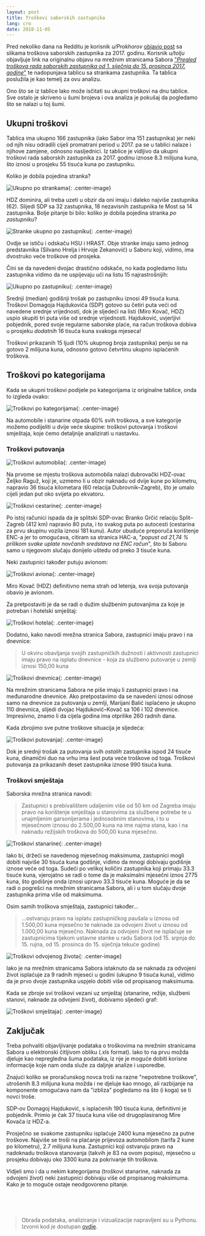 ```yaml
---
layout: post
title: Troškovi saborskih zastupnika
lang: cro
date: 2018-11-05
---
```



Pred nekoliko dana na Redditu je korisnik *u/Prokhorov* [objavio post](https://old.reddit.com/r/croatia/comments/9t8l8v/troškovi_zastupnika_9_saziva_sabora_11_do_15122017/) sa slikama troškova saborskih zastupnika za 2017. godinu.
Korisnik *u/tolju* objavljuje link na originalnu objavu na mrežnim stranicama Sabora ["*Pregled troškova rada saborskih zastupnika od 1. siječnja do 15. prosinca 2017. godine*"](http://www.sabor.hr/pregled-troskova-rada-saborskih-zastupnika-od-15-s) te nadopunjava tablicu sa strankama zastupnika.
Ta tablica poslužila je kao temelj za ovu analizu.

Ono što se iz tablice lako može isčitati su ukupni troškovi na dnu tablice.
Sve ostalo je skriveno u šumi brojeva i ova analiza je pokušaj da pogledamo što se nalazi u toj šumi.







## Ukupni troškovi

Tablica ima ukupno 166 zastupnika (iako Sabor ima 151 zastupnika) jer neki od njih nisu odradili cijeli promatrani period u 2017. pa se u tablici nalaze i njihove zamjene, odnosno nasljednici.
Iz tablice je vidljivo da ukupni troškovi rada saborskih zastupnika za 2017. godinu iznose 8.3 milijuna kuna, što iznosi u prosjeku 55 tisuća kuna po zastupniku.

Koliko je dobila pojedina stranka?

![Ukupno po strankama](/figures/sabor/01_ukupno_stranke.png){: .center-image}

HDZ dominira, ali treba uzeti u obzir da oni imaju i daleko najviše zastupnika (62).
Slijedi SDP sa 32 zastupnika, 18 nezavisnih zastupnika te Most sa 14 zastupnika.
Bolje pitanje bi bilo: koliko je dobila pojedina stranka *po zastupniku*?

![Stranke ukupno po zastupniku](/figures/sabor/02_prosjecno_stranke.png){: .center-image}

Ovdje se ističu i odskaču HSU i HRAST. Obje stranke imaju samo jednog predstavnika (Silvano Hrelja i Hrvoje Zekanović) u Saboru koji, vidimo, ima dvostruko veće troškove od prosjeka.

Čini se da navedeni dvojac drastično odskače, no kada pogledamo listu zastupnika vidimo da ne uspijevaju ući na listu 15 najrastrošnijih:

![Ukupno po zastupniku](/figures/sabor/03_ukupno_zastupnik.png){: .center-image}

Srednji (median) godišnji trošak po zastupniku iznosi 49 tisuća kuna.
Troškovi Domagoja Hajdukovića (SDP) gotovo su četiri puta veći od navedene srednje vrijednosti, dok je sljedeći na listi (Miro Kovač, HDZ) uspio skupiti tri puta više od srednje vrijednosti.
Hajduković, uvjerljivi pobjednik, pored svoje regularne saborske plaće, na račun troškova dobiva u prosjeku *dodatnih* 16 tisuća kuna svakoga mjeseca!

Troškovi prikazanih 15 ljudi (10% ukupnog broja zastupnika) penju se na gotovo 2 milijuna kuna, odnosno gotovo četvrtinu ukupno isplaćenih troškova.







## Troškovi po kategorijama

Kada se ukupni troškovi podijele po kategorijama iz originalne tablice, onda to izgleda ovako:

![Troškovi po kategorijama](/figures/sabor/04_po_kategoriji.png){: .center-image}

Na automobile i stanarine otpada 60% svih troškova, a sve kategorije možemo podijeliti u dvije veće skupine: troškovi putovanja i troškovi smještaja, koje ćemo detaljnije analizirati u nastavku.





### Troškovi putovanja

![Troškovi automobila](/figures/sabor/05_Automobil.png){: .center-image}

Na prvome se mjestu troškova automobila nalazi dubrovački HDZ-ovac Željko Raguž, koji je, uzmemo li u obzir naknadu od dvije kune po kilometru, napravio 36 tisuća kilometara (60 relacija Dubrovnik–Zagreb), što je umalo cijeli jedan put oko svijeta po ekvatoru.


![Troškovi cestarine](/figures/sabor/06_Cestarina.png){: .center-image}

Po istoj računici ispada da je splitski SDP-ovac Branko Grčić relaciju Split–Zagreb (412 km) napravio 80 puta, i to svakog puta po autocesti (cestarina za prvu skupinu vozila iznosi 181 kunu).
Autor ubuduće preporuča korištenje ENC-a jer to omogućava, citiram sa stranica HAC-a, "*popust od 21,74 % prilikom svake uplate novčanih sredstava na ENC račun*", što bi Saboru samo u njegovom slučaju donijelo uštedu od preko 3 tisuće kuna.


Neki zastupnici također putuju avionom:

![Troškovi aviona](/figures/sabor/07_Avion.png){: .center-image}

Miro Kovač (HDZ) definitivno nema strah od letenja, sva svoja putovanja obavio je avionom.


Za pretpostaviti je da se radi o dužim službenim putovanjima za koje je potreban i hotelski smještaj:

![Troškovi hotela](/figures/sabor/09_Hotel.png){: .center-image}


Dodatno, kako navodi mrežna stranica Sabora, zastupnici imaju pravo i na dnevnice:

> U okviru obavljanja svojih zastupničkih dužnosti i aktivnosti zastupnici imaju pravo na isplatu dnevnice - koja za službeno putovanje u zemlji iznosi 150,00 kuna

![Troškovi dnevnica](/figures/sabor/08_Dnevnica.png){: .center-image}

Na mrežnim stranicama Sabora ne piše imaju li zastupnici pravo i na međunarodne dnevnice.
Ako pretpostavimo da se navedeni iznosi odnose samo na dnevnice za putovanja u zemlji, Marijani Balić isplaćeno je ukupno 110 dnevnica, slijedi dvojac Hajduković–Kovač sa 106 i 102 dnevnice.
Impresivno, znamo li da cijela godina ima otprilike 260 radnih dana.


Kada zbrojimo sve putne troškove situacija je sljedeća:

![Troškovi putovanja](/figures/sabor/10_ukupno_prijevoz.png){: .center-image}

Dok je srednji trošak za putovanja svih *ostalih* zastupnika ispod 24 tisuće kuna, dinamični duo na vrhu ima šest puta veće troškove od toga.
Troškovi putovanja za prikazanih deset zastupnika iznose 990 tisuća kuna.





### Troškovi smještaja

Saborska mrežna stranica navodi:

> Zastupnici s prebivalištem udaljenim više od 50 km od Zagreba imaju pravo na korištenje smještaja u stanovima za službene potrebe te u unajmljenim garsonijerama i jednosobnim stanovima, i to u mjesečnom iznosu do 2.500,00 kuna na ime najma stana, kao i na naknadu režijskih troškova do 500,00 kuna mjesečno.

![Troškovi stanarine](/figures/sabor/11_Stanarina.png){: .center-image}

Iako bi, držeći se navedenog mjesečnog maksimuma, zastupnici mogli dobiti najviše 30 tisuća kuna godšnje, vidimo da mnogi dobivaju godišnje iznose veće od toga.
Sudeći po velikoj količini zastupnika koji primaju 33.3 tisuće kuna, vjerojatno se radi o tome da je maksimalni mjesečni iznos 2775 kuna, što godišnje onda iznosi upravo 33.3 tisuće kuna.
Moguće je da se radi o pogrešci na mrežnim stranicama Sabora, ali i u tom slučaju dvoje zastupnika prima više od maksimuma.


Osim samih troškova smještaja, zastupnici također...

> ...ostvaruju pravo na isplatu zastupničkog paušala u iznosu od 1.500,00 kuna mjesečno te naknade za odvojeni život u iznosu od 1.000,00 kuna mjesečno. Naknada za odvojeni život ne isplaćuje se zastupnicima tijekom ustavne stanke u radu Sabora (od 15. srpnja do 15. rujna, od 15. prosinca do 15. siječnja tekuće godine)

![Troškovi odvojenog života](/figures/sabor/12_Odvojeni_život.png){: .center-image}

Iako je na mrežnim stranicama Sabora istaknuto da se naknada za odvojeni život isplaćuje za 9 radnih mjeseci u godini (ukupno 9 tisuća kuna), vidimo da je prvo dvoje zastupnika uspjelo dobiti više od propisanog maksimuma.


Kada se zbroje svi troškovi vezani uz smještaj (stanarine, režije, službeni stanovi, naknade za odvojeni život), dobivamo sljedeći graf:

![Troškovi smještaja](/figures/sabor/13_ukupno_smjestaj.png){: .center-image}





## Zaključak

Treba pohvaliti objavljivanje podataka o troškovima na mrežnim stranicama Sabora u elektronski čitljivom obliku (.xls format).
Iako to na prvu možda djeluje kao nepregledna šuma podataka, iz nje je moguće dobiti korisne informacije koje nam onda služe za daljnje analize i usporedbe.

Znajući koliko se proračunskog novca troši na razne "nepotrebne troškove", utrošenih 8.3 milijuna kuna možda i ne djeluje kao mnogo, ali razbijanje na komponente omogućava nam da "izbliza" pogledamo na što (i koga) se ti novci troše.

SDP-ov Domagoj Hajduković, s isplaćenih 190 tisuća kuna, definitivni je pobjednik.
Primio je čak 37 tisuća kuna više od drugoplasiranog Mire Kovača iz HDZ-a.

Prosječno se svakome zastupniku isplaćuje 2400 kuna mjesečno za putne troškove.
Najviše se troši na plaćanje prijevoza automobilom (tarifa 2 kune po kilometru), 2.7 milijuna kuna.
Zastupnici koji ostvaruju pravo na nadoknadu troškova stanovanja (takvih je 83 na ovom popisu), mjesečno u prosjeku dobivaju oko 3300 kuna za pokrivanje tih troškova.

Vidjeli smo i da u nekim kategorijama (troškovi stanarine, naknada za odvojeni život) neki zastupnici dobivaju više od propisanog maksimuma.
Kako je to moguće ostaje neodgovoreno pitanje.


&nbsp;

&nbsp;

> Obrada podataka, analiziranje i vizualizacije napravljeni su u Pythonu. Izvorni kod je dostupan [ovdje](https://nbviewer.jupyter.org/github/narimiran/data-notebooks/blob/master/sabor.ipynb).
